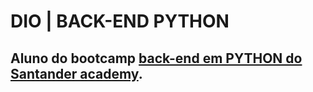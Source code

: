 # DIO | BACK-END PYTHON

## Aluno do bootcamp [back-end em PYTHON do Santander academy](https://web.dio.me/track/santander-2025-python-back-end).
